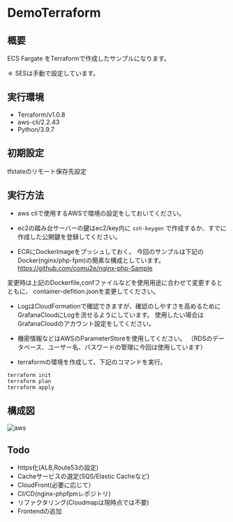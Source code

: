 # DemoTerraform

## 概要
ECS Fargate をTerraformで作成したサンプルになります。

＊ SESは手動で設定しています。

## 実行環境
- Terraform/v1.0.8
- aws-cli/2.2.43 
- Python/3.9.7

## 初期設定
tfstateのリモート保存先設定
## 実行方法
- aws cliで使用するAWSで環境の設定をしておいてください。
- ec2の踏み台サーバーの鍵はec2/key内に
```ssh-keygen```
で作成するか、すでに作成した公開鍵を登録してください。

- ECRにDockerImageをプッシュしておく。
今回のサンプルは下記のDocker(nginx/php-fpm)の簡素な構成としています。
https://github.com/comu2e/nginx-php-Sample

変更時は上記のDockerfile,confファイルなどを使用用途に合わせて変更するとともに、
container-defition.jsonを変更してください。

- LogはCloudFormationで確認できますが、確認のしやすさを高めるためにGrafanaCloudにLogを流せるようにしています。
使用したい場合はGrafanaCloudのアカウント設定をしてください。

- 機密情報などはAWSのParameterStoreを使用してください。
  （RDSのデータベース、ユーザー名、パスワードの管理に今回は使用しています）

- terraformの環境を作成して、下記のコマンドを実行。
```
terraform init
terraform plan
terraform apply
```
## 構成図
![aws](https://user-images.githubusercontent.com/5231283/143733488-f27e6b97-9d9b-4411-a77f-4fbbe4759b1d.png)

## Todo 
- https化(ALB,Route53の設定)
- Cacheサービスの選定(SQS/Elastic Cacheなど)
- CloudFront(必要に応じて）
- CI/CD(nginx-phpfpmレポジトリ)
- リファクタリング(Cloudmapは現時点では不要)
- Frontendの追加